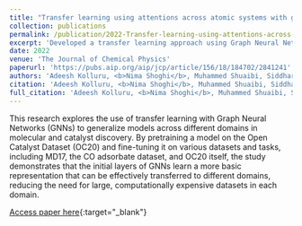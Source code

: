 ```yaml
---
title: "Transfer learning using attentions across atomic systems with graph neural networks (TAAG)"
collection: publications
permalink: /publication/2022-Transfer-learning-using-attentions-across-atomic-systems-with-graph-neural-networks-(TAAG)
excerpt: 'Developed a transfer learning approach using Graph Neural Networks to generalize models across domains in molecular and catalyst discovery, reducing the need for large, domain-specific datasets.'
date: 2022
venue: 'The Journal of Chemical Physics'
paperurl: 'https://pubs.aip.org/aip/jcp/article/156/18/184702/2841241'
authors: 'Adeesh Kolluru, <b>Nima Shoghi</b>, Muhammed Shuaibi, Siddharth Goyal, Abhishek Das, C Lawrence Zitnick, Zachary Ulissi'
citation: 'Adeesh Kolluru, <b>Nima Shoghi</b>, Muhammed Shuaibi, Siddharth Goyal, Abhishek Das, C Lawrence Zitnick, Zachary Ulissi, The Journal of Chemical Physics 156 (18), 2022'
full_citation: 'Adeesh Kolluru, <b>Nima Shoghi</b>, Muhammed Shuaibi, Siddharth Goyal, Abhishek Das, C Lawrence Zitnick, Zachary Ulissi, The Journal of Chemical Physics 156 (18), 2022'
---
```


This research explores the use of transfer learning with Graph Neural Networks (GNNs) to generalize models across different domains in molecular and catalyst discovery. By pretraining a model on the Open Catalyst Dataset (OC20) and fine-tuning it on various datasets and tasks, including MD17, the CO adsorbate dataset, and OC20 itself, the study demonstrates that the initial layers of GNNs learn a more basic representation that can be effectively transferred to different domains, reducing the need for large, computationally expensive datasets in each domain.

[Access paper here](https://pubs.aip.org/aip/jcp/article/156/18/184702/2841241){:target="_blank"}

